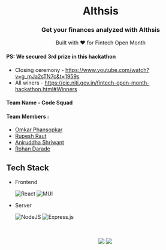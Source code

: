 <div align="center">
  <img scr="https://github.com/code-squads/Althsis/blob/master/src/assets/icons/analysis.png">
  <h1> Althsis </h1>
  <h3> Get your finances analyzed with Althsis </h3>
  Built with ❤️ for Fintech Open Month
</div>


#### PS: We secured 3rd prize in this hackathon
- Closing ceremony - https://www.youtube.com/watch?v=g_mJa2sTN7c&t=1959s
- All winers - https://cic.niti.gov.in/fintech-open-month-hackathon.html#Winners


#### Team Name - Code Squad
#### Team Members :
- [Omkar Phansopkar](https://github.com/OmkarPh)
- [Rupesh Raut](https://github.com/Rupesh-2003)
- [Aniruddha Shriwant](https://github.com/Aniruddha-Shriwant)
- [Rohan Darade](https://github.com/RohanDarade)

## Tech Stack

- Frontend


  <img alt="React" src="https://img.shields.io/badge/react%20-%2320232a.svg?&style=for-the-badge&logo=react&logoColor=%2361DAFB"/> <img alt="MUI" src="https://img.shields.io/badge/styled--components-DB7093?style=for-the-badge&logo=styled-components&logoColor=white"/>

- Server


  <img alt="NodeJS" src="https://img.shields.io/badge/node.js%20-%2343853D.svg?&style=for-the-badge&logo=node.js&logoColor=white"/> <img alt="Express.js" src="https://img.shields.io/badge/express.js%20-%23404d59.svg?&style=for-the-badge"/>
  <br/>
  <br/>
  <br/>
  <div align="center">
  <img src="https://forthebadge.com/images/badges/built-with-love.svg">
  <img src="https://forthebadge.com/images/badges/made-with-javascript.svg">
</div>
